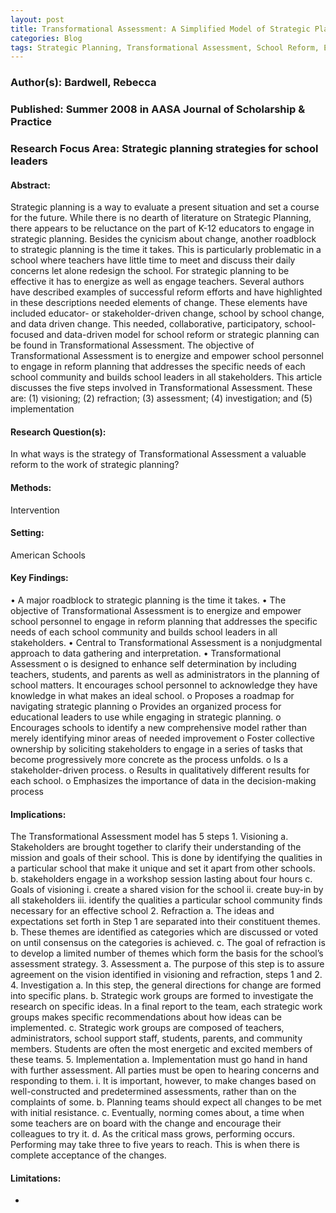 ```yaml
---
layout: post
title: Transformational Assessment: A Simplified Model of Strategic Planning
categories: Blog
tags: Strategic Planning, Transformational Assessment, School Reform, Educational Leadership, Change
---
```


### Author(s): Bardwell, Rebecca

### Published: Summer 2008 in AASA Journal of Scholarship & Practice

### Research Focus Area: Strategic planning strategies for school leaders

#### Abstract:
Strategic planning is a way to evaluate a present situation and set a course for the future. While there is no dearth of literature on Strategic Planning, there appears to be reluctance on the part of K-12 educators to engage in strategic planning. Besides the cynicism about change, another roadblock to strategic planning is the time it takes. This is particularly problematic in a school where teachers have little time to meet and discuss their daily concerns let alone redesign the school. For strategic planning to be effective it has to energize as well as engage teachers. Several authors have described examples of successful reform efforts and have highlighted in these descriptions needed elements of change. These elements have included educator- or stakeholder-driven change, school by school change, and data driven change. This needed, collaborative, participatory, school-focused and data-driven model for school reform or strategic planning can be found in Transformational Assessment. The objective of Transformational Assessment is to energize and empower school personnel to engage in reform planning that addresses the specific needs of each school community and builds school leaders in all stakeholders. This article discusses the five steps involved in Transformational Assessment. These are: (1) visioning; (2) refraction; (3) assessment; (4) investigation; and (5) implementation


#### Research Question(s):
In what ways is the strategy of Transformational Assessment a valuable reform to the work of strategic planning?


#### Methods:
Intervention


#### Setting:
American Schools


#### Key Findings:
• A major roadblock to strategic planning is the time it takes. • The objective of Transformational Assessment is to energize and empower school personnel to engage in reform planning that addresses the specific needs of each school community and builds school leaders in all stakeholders. • Central to Transformational Assessment is a nonjudgmental approach to data gathering and interpretation. • Transformational Assessment o is designed to enhance self determination by including teachers, students, and parents as well as administrators in the planning of school matters. It encourages school personnel to acknowledge they have knowledge in what makes an ideal school. o Proposes a roadmap for navigating strategic planning o Provides an organized process for educational leaders to use while engaging in strategic planning. o Encourages schools to identify a new comprehensive model rather than merely identifying minor areas of needed improvement o Foster collective ownership by soliciting stakeholders to engage in a series of tasks that become progressively more concrete as the process unfolds. o Is a stakeholder-driven process. o Results in qualitatively different results for each school. o Emphasizes the importance of data in the decision-making process 


#### Implications:
The Transformational Assessment model has 5 steps 1. Visioning a. Stakeholders are brought together to clarify their understanding of the mission and goals of their school. This is done by identifying the qualities in a particular school that make it unique and set it apart from other schools. b. stakeholders engage in a workshop session lasting about four hours c. Goals of visioning i. create a shared vision for the school ii. create buy-in by all stakeholders iii. identify the qualities a particular school community finds necessary for an effective school 2. Refraction a. The ideas and expectations set forth in Step 1 are separated into their constituent themes. b. These themes are identified as categories which are discussed or voted on until consensus on the categories is achieved. c. The goal of refraction is to develop a limited number of themes which form the basis for the school’s assessment strategy. 3. Assessment a. The purpose of this step is to assure agreement on the vision identified in visioning and refraction, steps 1 and 2.  4. Investigation a. In this step, the general directions for change are formed into specific plans. b. Strategic work groups are formed to investigate the research on specific ideas. In a final report to the team, each strategic work groups makes specific recommendations about how ideas can be implemented. c. Strategic work groups are composed of teachers, administrators, school support staff, students, parents, and community members. Students are often the most energetic and excited members of these teams. 5. Implementation a. Implementation must go hand in hand with further assessment. All parties must be open to hearing concerns and responding to them. i. It is important, however, to make changes based on well-constructed and predetermined assessments, rather than on the complaints of some. b. Planning teams should expect all changes to be met with initial resistance. c. Eventually, norming comes about, a time when some teachers are on board with the change and encourage their colleagues to try it. d. As the critical mass grows, performing occurs. Performing may take three to five years to reach. This is when there is complete acceptance of the changes. 


#### Limitations:
-


